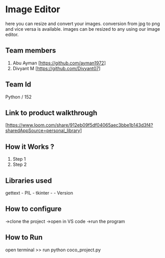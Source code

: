 # Image Editor
here you can resize and convert your images. conversion from jpg to png and vice versa is available. images can be resized to any using our image editor.

## Team members
1. Abu Ayman [https://github.com/ayman1972]
2. Divyant M [https://github.com/Divyant07]

## Team Id
Python / 152

## Link to product walkthrough
[https://www.loom.com/share/912eb09f5df04065aec3bbe1b143d3f4?sharedAppSource=personal_library]

## How it Works ?
1. Step 1
2. Step 2

## Libraries used
gettext -
PIL -
tkinter -
               - Version

## How to configure
->clone the project
->open in VS code
->run the program

## How to Run
open terminal >> 
run python coco_project.py
